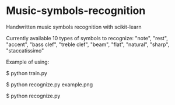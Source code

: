 # Music-symbols-recognition
Handwritten music symbols recognition with scikit-learn

Currently available 10 types of symbols to recognize:
"note", "rest", "accent", "bass clef", "treble clef", "beam", "flat", "natural", "sharp", "staccatissimo"

Example of using:

$ python train.py

$ python recognize.py example.png

$ python recognize.py *<folder with images>*
